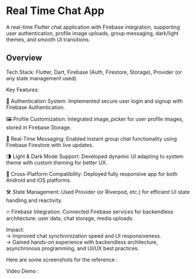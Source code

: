 # Real Time Chat App

A real-time Flutter chat application with Firebase integration, supporting user authentication, profile image uploads, group messaging, dark/light themes, and smooth UI transitions.

## Overview

Tech Stack: Flutter, Dart, Firebase (Auth, Firestore, Storage), Provider (or any state management used)

Key Features:

🔐 Authentication System: Implemented secure user login and signup with Firebase Authentication.

🖼️ Profile Customization: Integrated image_picker for user profile images, stored in Firebase Storage.

💬 Real-Time Messaging: Enabled instant group chat functionality using Firebase Firestore with live updates.

🌗 Light & Dark Mode Support: Developed dynamic UI adapting to system theme with custom theming for better UX.

📱 Cross-Platform Compatibility: Deployed fully responsive app for both Android and iOS platforms.

🛠️ State Management: Used Provider (or Riverpod, etc.) for efficient UI state handling and reactivity.

🔥 Firebase Integration: Connected Firebase services for backendless architecture: user data, chat storage, media uploads.

Impact:<br>
-> Improved chat synchronization speed and UI responsiveness. <br>
-> Gained hands-on experience with backendless architecture, asynchronous programming, and UI/UX best practices.<br>

Here are some screenshots for the reference :

Video Demo : 
